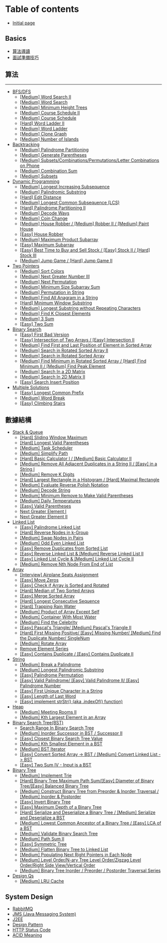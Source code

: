 # Table of contents

* [Initial page](README.md)

## Basics <a id="basics-1"></a>

* [算法導讀](basics-1/suan-fa-dao-du.md)
* [面試準備技巧](basics-1/zhun-bei-ji-qiao.md)

## 算法

---

* [BFS/DFS](breath-first-search/README.md)
  * [\[Medium\] Word Search II](breath-first-search/medium-word-search-ii.md)
  * [\[Medium\] Word Search](breath-first-search/medium-word-search.md)
  * [\[Medium\] Minimum Height Trees](breath-first-search/medium-minimum-height-trees.md)
  * [\[Medium\] Course Schedule II](breath-first-search/medium-course-schedule-ii.md)
  * [\[Medium\] Course Schedule](breath-first-search/medium-course-schedule.md)
  * [\[Hard\] Word Ladder II](breath-first-search/hard-word-ladder-ii.md)
  * [\[Medium\] Word Ladder](breath-first-search/medium-word-ladder.md)
  * [\[Medium\] Clone Graph](breath-first-search/medium-clone-graph.md)
  * [\[Medium\] Number of Islands](breath-first-search/medium-number-of-islands.md)
* [Backtracking](backtracking/README.md)
  * [\[Medium\] Palindrome Partitioning](backtracking/medium-palindrome-partitioning.md)
  * [\[Medium\] Generate Parentheses](backtracking/medium-generate-parentheses.md)
  * [\[Medium\] Subsets/Combinations/Permutations/Letter Combinations on Phone](backtracking/medium-combinations-permutations-subsets.md)
  * [\[Medium\] Combination Sum](backtracking/medium-combination-sum.md)
  * [\[Medium\] Subsets](backtracking/medium-subsets.md)
* [Dynamic Programming](dynamic-programming/README.md)
  * [\[Medium\] Longest Increasing Subsequence](dynamic-programming/medium-longest-increasing-subsequence.md)
  * [\[Medium\] Palindromic Substring](dynamic-programming/medium-palindromic-substring.md)
  * [\[Hard\] Edit Distance](dynamic-programming/hard-edit-distance.md)
  * [\[Medium\] Longest Common Subsequence \(LCS\)](dynamic-programming/medium-longest-common-subsequence-lcs.md)
  * [\[Hard\] Palindrome Partitioning II](dynamic-programming/medium-palindrome-partitioning-ii.md)
  * [\[Medium\] Decode Ways](dynamic-programming/medium-decode-ways.md)
  * [\[Medium\] Coin Change](dynamic-programming/medium-coin-change.md)
  * [\[Medium\] House Robber / \[Medium\] Robber II / \[Medium\] Paint House](dynamic-programming/medium-house-robber-ii.md)
  * [\[Easy\] House Robber](dynamic-programming/easy-house-robber.md)
  * [\[Medium\] Maximum Product Subarray](dynamic-programming/medium-maximum-product-subarray.md)
  * [\[Easy\] Maximum Subarray](dynamic-programming/easy-maximum-subarray.md)
  * [\[Easy\] Best Time to Buy and Sell Stock / \[Easy\] Stock II / \[Hard\] Stock III](dynamic-programming/easy-best-time-to-buy-and-sell-stock.md)
  * [\[Medium\] Jump Game /                                       \[Hard\] Jump Game II](dynamic-programming/medium-jump-game.md)
* [Two Pointers](two-pointers/README.md)
  * [\[Medium\] Sort Colors](two-pointers/medium-sort-colors.md)
  * [\[Medium\] Next Greater Number III](two-pointers/medium-next-greater-number-iii.md)
  * [\[Medium\] Next Permutation](two-pointers/medium-next-permutation.md)
  * [\[Medium\] Minimum Size Subarray Sum](two-pointers/medium-minimum-size-subarray-sum.md)
  * [\[Medium\] Permutation in String](two-pointers/medium-permutation-in-string.md)
  * [\[Medium\] Find All Anagram in a String](two-pointers/medium-find-all-anagram-in-a-string.md)
  * [\[Hard\] Minimum Window Substring](two-pointers/hard-minimum-window-substring.md)
  * [\[Medium\] Longest Substring without Repeating Characters](two-pointers/medium-longest-substring-without-repeating-characters.md)
  * [\[Medium\] Find K Closest Elements](two-pointers/medium-find-k-closest-elements.md)
  * [\[Medium\] 3 Sum](two-pointers/medium-3-sum.md)
  * [\[Easy\] Two Sum](two-pointers/easy-two-sum.md)
* [Binary Search](binary-search/README.md)
  * [\[Easy\] First Bad Version](binary-search/easy-first-bad-version.md)
  * [\[Easy\] Intersection of Two Arrays / \[Easy\] Intersection II](binary-search/easy-medium-intersection-of-two-arrays.md)
  * [\[Medium\] Find First and Last Position of Element in Sorted Array](binary-search/medium-find-first-and-last-position-of-element-in-sorted-array.md)
  * [\[Medium\] Search in Rotated Sorted Array II](binary-search/medium-search-in-rotated-sorted-array-ii.md)
  * [\[Medium\] Search in Rotated Sorted Array](binary-search/medium-search-in-rotated-sorted-array.md)
  * [\[Medium\] Find Minimum in Rotated Sorted Array / \[Hard\] Find Minimum II / \[Medium\] Find Peak Element](binary-search/medium-find-minimum-in-rotated-sorted-array.md)
  * [\[Medium\] Search In a 2D Matrix](binary-search/medium-search-in-a-2d-matrix.md)
  * [\[Medium\] Search In 2D Matrix II](binary-search/medium-search-in-2d-matrix-ii.md)
  * [\[Easy\] Search Insert Position](binary-search/easy-search-insert-position.md)
* [Multiple Solutions](multiple-solutions-1/README.md)
  * [\[Easy\] Longest Common Prefix](multiple-solutions-1/easy-longest-common-prefix.md)
  * [\[Medium\] Word Break](multiple-solutions-1/medium-word-break.md)
  * [\[Easy\] Climbing Stairs](multiple-solutions-1/easy-climbing-stairs.md)

## 數據結構

* [Stack & Queue](shu-ju-jie-gou/stack/README.md)
  * [\[Hard\] Sliding Window Maximum](shu-ju-jie-gou/stack/hard-sliding-window-maximum.md)
  * [\[Hard\] Longest Valid Parentheses](shu-ju-jie-gou/stack/hard-longest-valid-parentheses.md)
  * [\[Medium\] Task Scheduler](shu-ju-jie-gou/stack/medium-task-scheduler.md)
  * [\[Medium\] Simplify Path](shu-ju-jie-gou/stack/medium-simplify-path.md)
  * [\[Hard\] Basic Calculator I / \[Medium\] Basic Calculator II](shu-ju-jie-gou/stack/hard-basic-calculator-i.md)
  * [\[Medium\] Remove All Adjacent Duplicates in a String II / \[Easy\] in a String I](shu-ju-jie-gou/stack/medium-remove-all-adjacent-duplicates-in-a-string-ii.md)
  * [\[Medium\] Remove K Digits](shu-ju-jie-gou/stack/medium-remove-k-digits.md)
  * [\[Hard\] Largest Rectangle in a Histogram                   / \[Hard\] Maximal Rectangle](shu-ju-jie-gou/stack/hard-largest-rectangle-in-a-histogram.md)
  * [\[Medium\] Evaluate Reverse Polish Notation](shu-ju-jie-gou/stack/medium-evaluate-reverse-polish-notation.md)
  * [\[Medium\] Decode String](shu-ju-jie-gou/stack/medium-decode-string.md)
  * [\[Medium\] Minimum Remove to Make Valid Parentheses](shu-ju-jie-gou/stack/medium-minimum-remove-to-make-valid-parentheses.md)
  * [\[Medium\] Daily Temperatures](shu-ju-jie-gou/stack/daily-temperatures.md)
  * [\[Easy\] Valid Parentheses](shu-ju-jie-gou/stack/valid-parentheses.md)
  * [Next Greater Element I](shu-ju-jie-gou/stack/next-greater-element-i.md)
  * [Next Greater Element II](shu-ju-jie-gou/stack/next-greater-element-ii.md)
* [Linked List](shu-ju-jie-gou/linked-list/README.md)
  * [\[Easy\] Palindrome Linked List](shu-ju-jie-gou/linked-list/easy-palindrome-linked-list.md)
  * [\[Hard\] Reverse Nodes in k-Group](shu-ju-jie-gou/linked-list/hard-reverse-nodes-in-k-group.md)
  * [\[Medium\] Swap Nodes in Pairs](shu-ju-jie-gou/linked-list/medium-swap-nodes-in-pairs.md)
  * [\[Medium\] Odd Even Linked List](shu-ju-jie-gou/linked-list/medium-odd-even-linked-list.md)
  * [\[Easy\] Remove Duplicates from Sorted List](shu-ju-jie-gou/linked-list/easy-remove-duplicates-from-sorted-list.md)
  * [\[Easy\] Reverse Linked List & \[Medium\] Reverse Linked List II](shu-ju-jie-gou/linked-list/easy-reverse-linked-list.md)
  * [\[Easy\] Linked List Cycle & \[Medium\] Linked List Cycle II](shu-ju-jie-gou/linked-list/easy-linked-list-cycle-and-medium-linked-list-cycle-ii.md)
  * [\[Medium\] Remove Nth Node From End of List](shu-ju-jie-gou/linked-list/medium.md)
* [Array](shu-ju-jie-gou/array/README.md)
  * [\[Interview\] Airplane Seats Assignment](shu-ju-jie-gou/array/interview-airplane-seats-assignment.md)
  * [\[Easy\] Move Zeros](shu-ju-jie-gou/array/easy-move-zeros.md)
  * [\[Easy\] Check if Array is Sorted and Rotated](shu-ju-jie-gou/array/easy-check-if-array-is-sorted-and-rotated.md)
  * [\[Hard\] Median of Two Sorted Arrays](shu-ju-jie-gou/array/hard-median-of-two-sorted-arrays.md)
  * [\[Easy\] Merge Sorted Array](shu-ju-jie-gou/array/easy-merge-sorted-array.md)
  * [\[Hard\] Longest Consecutive Sequence](shu-ju-jie-gou/array/hard-longest-consecutive-sequence.md)
  * [\[Hard\] Trapping Rain Water](shu-ju-jie-gou/array/hard-trapping-rain-water.md)
  * [\[Medium\] Product of Array Except Self](shu-ju-jie-gou/array/medium-product-of-array-except-self.md)
  * [\[Medium\] Container With Most Water](shu-ju-jie-gou/array/medium-container-with-most-water.md)
  * [\[Medium\] Find the Celebrity](shu-ju-jie-gou/array/medium-find-the-celebrity.md)
  * [\[Easy\] Pascal's Triangle/ \[Medium\] Pascal's Triangle II](shu-ju-jie-gou/array/easy-pascals-triangle-medium-pascals-triangle-ii.md)
  * [\[Hard\] First Missing Positive/ \[Easy\] Missing Number/ \[Medium\] Find the Duplicate Number/ SingleNum](shu-ju-jie-gou/array/missing-or-duplicate-num.md)
  * [\[Medium\] Rotate Array](shu-ju-jie-gou/array/medium-rotate-array.md)
  * [Remove Element Series](shu-ju-jie-gou/array/remove-element-series.md)
  * [\[Easy\] Contains Duplicate / \[Easy\] Contains Duplicate II](shu-ju-jie-gou/array/easy-contains-duplicate.md)
* [String](shu-ju-jie-gou/string/README.md)
  * [\[Medium\] Break a Palindrome](shu-ju-jie-gou/string/medium-break-a-palindrome.md)
  * [\[Medium\] Longest Palindromic Substring](shu-ju-jie-gou/string/medium-longest-palindromic-substring.md)
  * [\[Easy\] Palindrome Permutation](shu-ju-jie-gou/string/easy-palindrome-permutation.md)
  * [\[Easy\] Valid Palindrome/ \[Easy\] Valid Palindrome II/ \[Easy\] Palindrome Number](shu-ju-jie-gou/string/easy-valid-palindrome.md)
  * [\[Easy\] First Unique Character in a String](shu-ju-jie-gou/string/easy-first-unique-character-in-a-string.md)
  * [\[Easy\] Length of Last Word](shu-ju-jie-gou/string/easy-length-of-last-word.md)
  * [\[Easy\] implement strStr\(\) \(aka .indexOf\(\) function\)](shu-ju-jie-gou/string/easy-implement-strstr-aka-.indexof-function.md)
* [Heap](shu-ju-jie-gou/heap/README.md)
  * [\[Medium\] Meeting Rooms II](shu-ju-jie-gou/heap/meeting-rooms-ii.md)
  * [\[Medium\] Kth Largest Element in an Array](shu-ju-jie-gou/heap/medium-kth-largest-element-in-an-array.md)
* [Binary Search Tree\(BST\)](shu-ju-jie-gou/bst/README.md)
  * [Search Range In Binary Search Tree](shu-ju-jie-gou/bst/search-range-in-binary-search-tree.md)
  * [\[Medium\] Inorder Successor in BST / Successor II](shu-ju-jie-gou/bst/medium-inorder-successor-in-bst-successor-ii.md)
  * [\[Easy\] Closest Binary Search Tree Value](shu-ju-jie-gou/bst/closest-binary-search-tree-value.md)
  * [\[Medium\] Kth Smallest Element in a BST](shu-ju-jie-gou/bst/medium-kth-smallest-element-in-a-bst.md)
  * [\[Medium\] BST Iterator](shu-ju-jie-gou/bst/medium-bst-iterator.md)
  * [\[Easy\] Convert Sorted Array -&gt; BST / \[Medium\] Convert Linked List -&gt; BST](shu-ju-jie-gou/bst/easy-convert-sorted-array-to-binary-search-tree.md)
  * [\[Easy\] Two Sum IV - Input is a BST](shu-ju-jie-gou/bst/two-sum-iv-input-is-a-bst.md)
* [Binary Tree](shu-ju-jie-gou/binary-tree/README.md)
  * [\[Medium\] Implement Trie](shu-ju-jie-gou/binary-tree/medium-implement-trie.md)
  * [\[Hard\] Binary Tree Maximum Path Sum/\[Easy\] Diameter of Binary Tree/\[Easy\] Balanced Binary Tree](shu-ju-jie-gou/binary-tree/hard-binary-tree-maximum-path-sum-easy-diameter-of-binary-tree.md)
  * [\[Medium\] Construct Binary Tree from Preorder & Inorder Traversal / \[Medium\] Inorder & Postorder](shu-ju-jie-gou/binary-tree/medium-construct-binary-tree-from-preorder-and-inorder-traversal.md)
  * [\[Easy\] Invert Binary Tree](shu-ju-jie-gou/binary-tree/easy-invert-binary-tree.md)
  * [\[Easy\] Maximum Depth of a Binary Tree](shu-ju-jie-gou/binary-tree/easy-maximum-depth-of-a-binary-tree.md)
  * [\[Hard\] Serialize and Deserialize a Binary Tree / \[Medium\] Serialize and Deserialize a BST](shu-ju-jie-gou/binary-tree/hard-serialize-and-deserialize-a-binary-tree.md)
  * [\[Medium\] Lowest Common Ancestor of a Binary Tree / \[Easy\] LCA of a BST](shu-ju-jie-gou/binary-tree/medium-lowest-common-ancestor-of-a-binary-tree.md)
  * [\[Medium\] Validate Binary Search Tree](shu-ju-jie-gou/binary-tree/medium-validate-binary-search-tree.md)
  * [\[Medium\] Path Sum II](shu-ju-jie-gou/binary-tree/medium-path-sum-ii.md)
  * [\[Easy\] Symmetric Tree](shu-ju-jie-gou/binary-tree/easy-symmetric-tree.md)
  * [\[Medium\] Flatten Binary Tree to Linked List](shu-ju-jie-gou/binary-tree/medium-flatten-binary-tree-to-linked-list.md)
  * [\[Medium\] Populating Next Right Pointers in Each Node](shu-ju-jie-gou/binary-tree/medium-populating-next-right-pointers-in-each-node.md)
  * [\[Medium\] Level Order/N-ary Tree Level Order/Zigzag Level Order/Right Side View/Vertical Order](shu-ju-jie-gou/binary-tree/medium-binary-tree-level-order-traversal.md)
  * [\[Medium\] Binary Tree Inorder / Preorder / Postorder Traversal Series](shu-ju-jie-gou/binary-tree/medium-binary-tree-traversal-series-inorder-preorder-postorder.md)
* [Design Qs](shu-ju-jie-gou/design-qs/README.md)
  * [\[Medium\] LRU Cache](shu-ju-jie-gou/design-qs/medium-lru-cache.md)

## System Design

* [RabbitMQ](system-design/rabbitmq.md)
* [JMS \(Java Messaging System\)](system-design/jms-java-messaging-system.md)
* [J2EE](system-design/j2ee.md)
* [Design Pattern](system-design/design-pattern.md)
* [HTTP Status Code](system-design/http-status-code.md)
* [ACID Meaning](system-design/acid-meaning.md)

